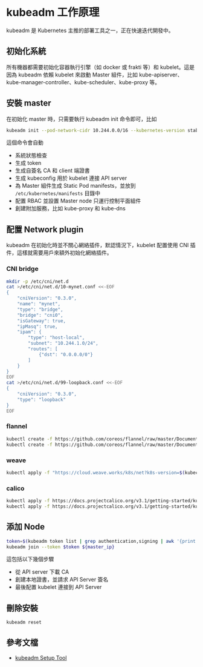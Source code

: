 # kubeadm 工作原理

kubeadm 是 Kubernetes 主推的部署工具之一，正在快速迭代開發中。

## 初始化系統

所有機器都需要初始化容器執行引擎（如 docker 或 frakti 等）和 kubelet。這是因為 kubeadm 依賴 kubelet 來啟動 Master 組件，比如 kube-apiserver、kube-manager-controller、kube-scheduler、kube-proxy 等。

## 安裝 master

在初始化 master 時，只需要執行 kubeadm init 命令即可，比如

```sh
kubeadm init --pod-network-cidr 10.244.0.0/16 --kubernetes-version stable
```

這個命令會自動

- 系統狀態檢查
- 生成 token
- 生成自簽名 CA 和 client 端證書
- 生成 kubeconfig 用於 kubelet 連接 API server
- 為 Master 組件生成 Static Pod manifests，並放到 `/etc/kubernetes/manifests` 目錄中
- 配置 RBAC 並設置 Master node 只運行控制平面組件
- 創建附加服務，比如 kube-proxy 和 kube-dns

## 配置 Network plugin

kubeadm 在初始化時並不關心網絡插件，默認情況下，kubelet 配置使用 CNI 插件，這樣就需要用戶來額外初始化網絡插件。

### CNI bridge

```sh
mkdir -p /etc/cni/net.d
cat >/etc/cni/net.d/10-mynet.conf <<-EOF
{
    "cniVersion": "0.3.0",
    "name": "mynet",
    "type": "bridge",
    "bridge": "cni0",
    "isGateway": true,
    "ipMasq": true,
    "ipam": {
        "type": "host-local",
        "subnet": "10.244.1.0/24",
        "routes": [
            {"dst": "0.0.0.0/0"}
        ]
    }
}
EOF
cat >/etc/cni/net.d/99-loopback.conf <<-EOF
{
    "cniVersion": "0.3.0",
    "type": "loopback"
}
EOF
```

### flannel

```sh
kubectl create -f https://github.com/coreos/flannel/raw/master/Documentation/kube-flannel-rbac.yml
kubectl create -f https://github.com/coreos/flannel/raw/master/Documentation/kube-flannel.yml
```

### weave

```sh
kubectl apply -f "https://cloud.weave.works/k8s/net?k8s-version=$(kubectl version | base64 | tr -d'\n')"
```

### calico

```sh
kubectl apply -f https://docs.projectcalico.org/v3.1/getting-started/kubernetes/installation/hosted/rbac-kdd.yaml
kubectl apply -f https://docs.projectcalico.org/v3.1/getting-started/kubernetes/installation/hosted/kubernetes-datastore/calico-networking/1.7/calico.yaml
```

## 添加 Node

```sh
token=$(kubeadm token list | grep authentication,signing | awk '{print $1}')
kubeadm join --token $token ${master_ip}
```

這包括以下幾個步驟

- 從 API server 下載 CA
- 創建本地證書，並請求 API Server 簽名
- 最後配置 kubelet 連接到 API Server

## 刪除安裝

```sh
kubeadm reset
```

## 參考文檔

- [kubeadm Setup Tool](https://kubernetes.io/docs/admin/kubeadm/)
